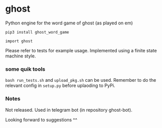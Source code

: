 # ghost

Python engine for the word game of ghost (as played on em)

`pip3 install ghost_word_game`

`import ghost`

Please refer to tests for example usage. Implemented using a finite state machine style.

### some quik tools

`bash run_tests.sh` and `upload_pkg.sh` can be used. Remember to do the relevant config in `setup.py` before uplaoding to PyPi.

### Notes

Not released. Used in telegram bot (in repository ghost-bot). 

Looking forward to suggestions ^^
